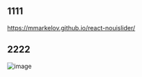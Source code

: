
## 1111

https://mmarkelov.github.io/react-nouislider/


## 2222

![image](https://user-images.githubusercontent.com/4640346/48769288-94f91400-ecfe-11e8-97c5-c27915a3ea66.png)